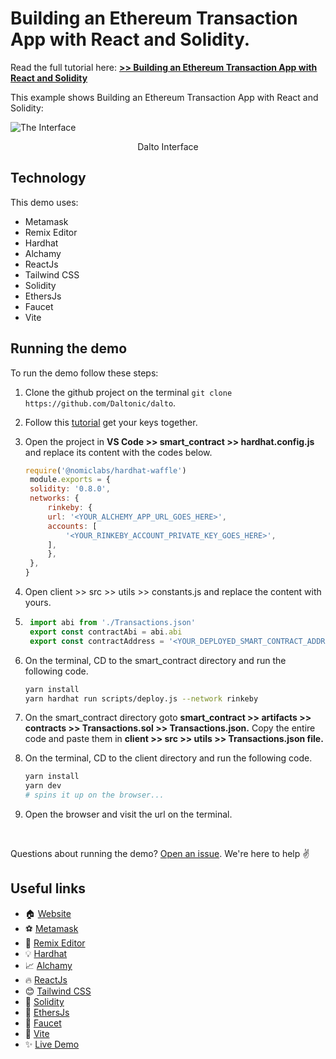# Building an Ethereum Transaction App with React and Solidity.

Read the full tutorial here: [**>> Building an Ethereum Transaction App with React and Solidity**](https://daltonic.github.io)

This example shows Building an Ethereum Transaction App with React and Solidity:

![The Interface](./screenshots/0.gif)

<center><figcaption>Dalto Interface</figcaption></center>

## Technology

This demo uses:

- Metamask
- Remix Editor
- Hardhat
- Alchamy
- ReactJs
- Tailwind CSS
- Solidity
- EthersJs
- Faucet
- Vite

## Running the demo

To run the demo follow these steps:

1. Clone the github project on the terminal `git clone https://github.com/Daltonic/dalto`.
2. Follow this [tutorial](https://dev.to/daltonic/building-an-ethereum-transaction-app-with-react-and-solidity-part-two-2pg2) get your keys together.
2. Open the project in **VS Code >> smart_contract >> hardhat.config.js** and replace its content with the codes below.
   ```js
   require('@nomiclabs/hardhat-waffle')
    module.exports = {
    solidity: '0.8.0',
    networks: {
        rinkeby: {
        url: '<YOUR_ALCHEMY_APP_URL_GOES_HERE>',
        accounts: [
            '<YOUR_RINKEBY_ACCOUNT_PRIVATE_KEY_GOES_HERE>',
        ],
        },
    },
   }
   ```
3. Open client >> src >> utils >> constants.js and replace the content with yours.
4. ```js
    import abi from './Transactions.json'
    export const contractAbi = abi.abi
    export const contractAddress = '<YOUR_DEPLOYED_SMART_CONTRACT_ADDRESS_GOES_HERE>'
   ```
5. On the terminal, CD to the smart_contract directory and run the following code.
   ```sh
   yarn install
   yarn hardhat run scripts/deploy.js --network rinkeby
   ```
6. On the smart_contract directory goto **smart_contract >> artifacts >> contracts >> Transactions.sol >> Transactions.json.** Copy the entire code and paste them in **client >> src >> utils >> Transactions.json file.**

7. On the terminal, CD to the client directory and run the following code.
   ```sh
   yarn install
   yarn dev
   # spins it up on the browser...
   ```
8. Open the browser and visit the url on the terminal.

<br/>

Questions about running the demo? [Open an issue](https://github.com/Daltonic/dalto/issues). We're here to help ✌️

## Useful links

- 🏠 [Website](https://daltonic.github.io/)
- ⚽ [Metamask](https://metamask.io/)
- 🚀 [Remix Editor](https://remix.ethereum.org/)
- 💡 [Hardhat](https://dev.tohttp//)
- 📈 [Alchamy](https://www.alchemy.com/)
- 🔥 [ReactJs](https://reactjs.org/)
- 😊 [Tailwind CSS](https://www.alchemy.com/)
- 🐻 [Solidity](https://soliditylang.org/)
- 👀 [EthersJs](https://docs.ethers.io/v5/)
- 🎅 [Faucet](https://faucets.chain.link/rinkeby)
- 🤖 [Vite](https://vitejs.dev/)
- ✨ [Live Demo](https://dalto-98c21.web.app/)
